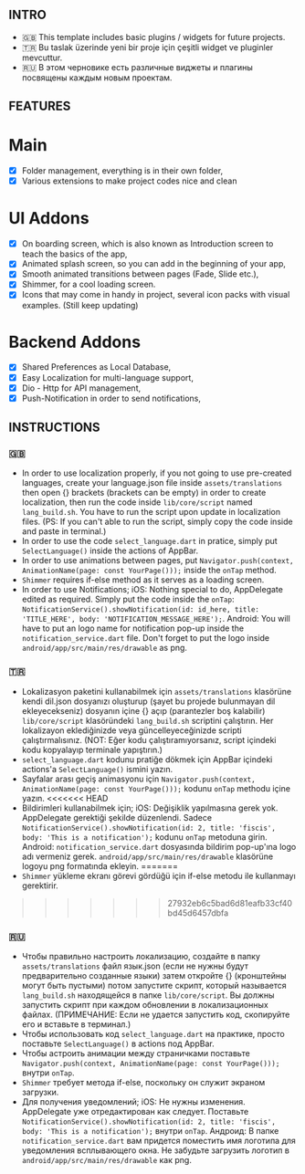 ## INTRO ##
* 🇬🇧 This template includes basic plugins / widgets for future projects. 
* 🇹🇷 Bu taslak üzerinde yeni bir proje için çeşitli widget ve pluginler mevcuttur.
* 🇷🇺 В этом черновике есть различные виджеты и плагины посвящены каждым новым проектам.

## FEATURES ##
# Main #
- [x] Folder management, everything is in their own folder,
- [x] Various extensions to make project codes nice and clean 

# UI Addons #
- [x] On boarding screen, which is also known as Introduction screen to teach the basics of the app,
- [x] Animated splash screen, so you can add in the beginning of your app,
- [x] Smooth animated transitions between pages (Fade, Slide etc.),
- [x] Shimmer, for a cool loading screen. 
- [x] Icons that may come in handy in project, several icon packs with visual examples. (Still keep updating)

# Backend Addons #
- [x] Shared Preferences as Local Database,
- [x] Easy Localization for multi-language support,
- [x] Dio - Http for API management,
- [x] Push-Notification in order to send notifications,
 
## INSTRUCTIONS ##
### 🇬🇧 ###
- In order to use localization properly, if you not going to use pre-created languages, create your language.json file inside `assets/translations` then open {} brackets (brackets can be empty) in order to create localization, then run the code inside `lib/core/script` named `lang_build.sh`. You have to run the script upon update in localization files. (PS: If you can't able to run the script, simply copy the code inside and paste in terminal.)
- In order to use the code `select_language.dart` in pratice, simply put `SelectLanguage()` inside the actions of AppBar.
- In order to use animations between pages, put `Navigator.push(context, AnimationName(page: const YourPage()));` inside the `onTap` method.
- `Shimmer` requires if-else method as it serves as a loading screen.
- In order to use Notifications;
    iOS: Nothing special to do, AppDelegate edited as required. Simply put the code inside the `onTap`: 
        `NotificationService().showNotification(id: id_here, title: 'TITLE_HERE', body: 'NOTIFICATION_MESSAGE_HERE');`.
    Android: You will have to put an logo name for notification pop-up inside the `notification_service.dart` file. Don't forget to put the logo inside `android/app/src/main/res/drawable` as png.
### 🇹🇷 ###
- Lokalizasyon paketini kullanabilmek için `assets/translations` klasörüne kendi dil.json dosyanızı oluşturup (şayet bu projede bulunmayan dil ekleyecekseniz) dosyanın içine {} açıp (parantezler boş kalabilir) `lib/core/script` klasöründeki `lang_build.sh` scriptini çalıştırın. Her lokalizayon eklediğinizde veya güncelleyeceğinizde scripti çalıştırmalısınız. (NOT: Eğer kodu çalıştıramıyorsanız, script içindeki kodu kopyalayıp terminale yapıştırın.)
- `select_language.dart` kodunu pratiğe dökmek için AppBar içindeki actions'a `SelectLanguage()` ismini yazın.
- Sayfalar arası geçiş animasyonu için `Navigator.push(context, AnimationName(page: const YourPage()));` kodunu `onTap` methodu içine yazın.
<<<<<<< HEAD
- Bildirimleri kullanabilmek için;
    iOS: Değişiklik yapılmasına gerek yok. AppDelegate gerektiği şekilde düzenlendi. Sadece `NotificationService().showNotification(id: 2, title: 'fiscis', body: 'This is a notification');` kodunu `onTap` metoduna girin.
    Android: `notification_service.dart` dosyasında bildirim pop-up'ına logo adı vermeniz gerek. `android/app/src/main/res/drawable` klasörüne logoyu png formatında ekleyin.
=======
- `Shimmer` yükleme ekranı görevi gördüğü için if-else metodu ile kullanmayı gerektirir.
>>>>>>> 27932eb6c5bad6d81eafb33cf40bd45d6457dbfa
### 🇷🇺 ###
- Чтобы правильно настроить локализацию, создайте в папку `assets/translations` файл язык.json (если не нужны будут предварительно созданные языки) затем откройте {} (кронштейны могут быть пустыми) потом запустите скрипт, который называется `lang_build.sh` находящейся в папке `lib/core/script`. Вы должны запустить скрипт при каждом обновлении в локализационных файлах. (ПРИМЕЧАНИЕ: Если не удается запустить код, скопируйте его и вставьте в терминал.)
- Чтобы использовать код `select_language.dart` на практике, просто поставьте `SelectLanguage()` в actions под AppBar.
- Чтобы астроить анимации между страничками поставьте `Navigator.push(context, AnimationName(page: const YourPage()));` внутри `onTap`.
- `Shimmer` требует метода if-else, поскольку он служит экраном загрузки.
- Для получения уведомлений;
    iOS: Не нужны изменения. AppDelegate уже отредактирован как следует. Поставьте `NotificationService().showNotification(id: 2, title: 'fiscis', body: 'This is a notification');` внутри `onTap`.
    Андроид: В папке `notification_service.dart` вам придется поместить имя логотипа для уведомления всплывающего окна. Не забудьте загрузить логотип в `android/app/src/main/res/drawable` как png.
